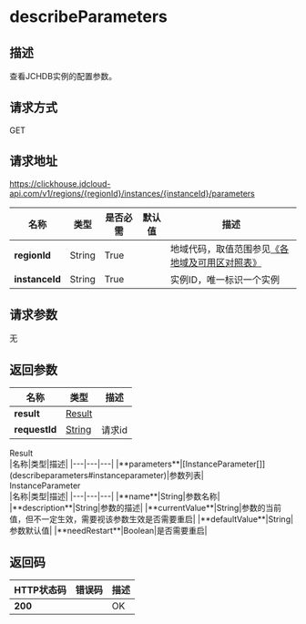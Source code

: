 # describeParameters


## 描述
查看JCHDB实例的配置参数。

## 请求方式
GET

## 请求地址
https://clickhouse.jdcloud-api.com/v1/regions/{regionId}/instances/{instanceId}/parameters

|名称|类型|是否必需|默认值|描述|
|---|---|---|---|---|
|**regionId**|String|True| |地域代码，取值范围参见[《各地域及可用区对照表》](../Enum-Definitions/Regions-AZ.md)|
|**instanceId**|String|True| |实例ID，唯一标识一个实例|

## 请求参数
无


## 返回参数
|名称|类型|描述|
|---|---|---|
|**result**|[Result](describeparameters#result)| |
|**requestId**|[String](describeparameters#result)|请求id|

<div id="result">Result</div>
|名称|类型|描述|
|---|---|---|
|**parameters**|[InstanceParameter[]](describeparameters#instanceparameter)|参数列表|
<div id="instanceparameter">InstanceParameter</div>
|名称|类型|描述|
|---|---|---|
|**name**|String|参数名称|
|**description**|String|参数的描述|
|**currentValue**|String|参数的当前值，但不一定生效，需要视该参数生效是否需要重启|
|**defaultValue**|String|参数默认值|
|**needRestart**|Boolean|是否需要重启|

## 返回码
|HTTP状态码|错误码|描述|
|---|---|---|
|**200**||OK|
